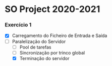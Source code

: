 # SO Project 2020-2021

### Exercício 1
- [x] Carregamento do Ficheiro de Entrada e Saída
- [ ] Paralelização do Servidor
  - [ ] Pool de tarefas
  - [ ] Sincronização por trinco global
  - [x] Terminação do servidor
